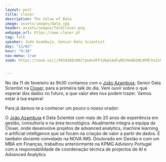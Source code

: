 ```yaml
---
layout: post
title: Closer
description: The Value of Data
image: assets/images/data.jpg
header: assets/images/TalkCloser.png
webpage_url: https://www.closer.pt
tag: Talk
speaker: João Azambuja, Senior Data Scientist
day: "11/02"
hour: "9:30"
nav-menu: true
zoom: https://zoom.us/j/99101881802?pwd=UFF1UkpSaUFyRDJHa0Q1NC9PNlhxZz09


---
```


No dia 11 de fevereiro às 9h30 contamos com o [João Azambuja](https://pt.linkedin.com/in/joaoazambuja), Senior Data Scientist na [Closer](https://www.closer.pt), para a primeira talk do dia. Vem ouvir sobre o que esperar dos dados no futuro, e que valor eles nos podem trazer. Vamos estar à tua espera!

Para já damos-te a conhecer um pouco o nosso orador:

O [João Azambuja](https://pt.linkedin.com/in/joaoazambuja) é Data Scientist com mais de 20 anos de experiência em gestão, consultoria e na área tecnológica. Atualmente integra a equipa da Closer, onde desenvolve projetos de advanced analytics, machine learning e artificial intelligence que se focam na criação de valor a partir de dados. É também docente convidado na NOVA IMS. Doutorado em Gestão e com um MBA em Finanças, trabalhou anteriormente na KPMG Advisory Portugal com a responsabilidade de coordenação técnica de projectos de AI e Advanced Analytics
